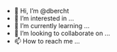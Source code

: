 - 👋 Hi, I’m @dbercht
- 👀 I’m interested in ...
- 🌱 I’m currently learning ...
- 💞️ I’m looking to collaborate on ...
- 📫 How to reach me ...

<!---
dbercht/dbercht is a ✨ special ✨ repository because its `README.md` (this file) appears on your GitHub profile.
You can click the Preview link to take a look at your changes.
--->
